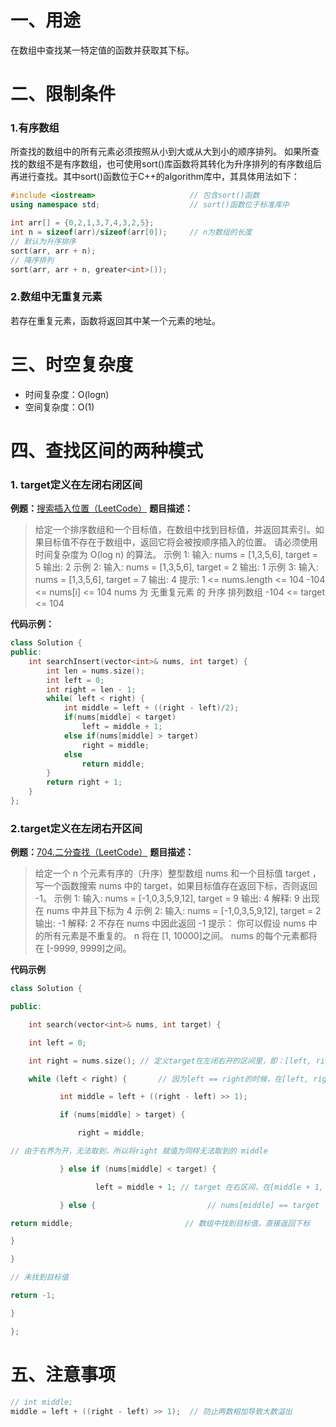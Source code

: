 ﻿# 一、用途
在数组中查找某一特定值的函数并获取其下标。
# 二、限制条件
### 1.有序数组
所查找的数组中的所有元素必须按照从小到大或从大到小的顺序排列。
如果所查找的数组不是有序数组，也可使用sort()库函数将其转化为升序排列的有序数组后再进行查找。其中sort()函数位于C++的algorithm库中，其具体用法如下：
~~~cpp
#include <iostream>                     // 包含sort()函数
using namespace std;                    // sort()函数位于标准库中

int arr[] = {0,2,1,3,7,4,3,2,5};
int n = sizeof(arr)/sizeof(arr[0]);     // n为数组的长度
// 默认为升序排序
sort(arr, arr + n);                    
// 降序排列
sort(arr, arr + n, greater<int>());     
~~~

### 2.数组中无重复元素
若存在重复元素，函数将返回其中某一个元素的地址。
# 三、时空复杂度
- 时间复杂度：O(logn)
- 空间复杂度：O(1)
# 四、查找区间的两种模式
### 1. target定义在左闭右闭区间
**例题：**[搜索插入位置（LeetCode）](https://leetcode.cn/problems/search-insert-position/)
**题目描述：**
>给定一个排序数组和一个目标值，在数组中找到目标值，并返回其索引。如果目标值不存在于数组中，返回它将会被按顺序插入的位置。
请必须使用时间复杂度为 O(log n) 的算法。
示例 1:
输入: nums = [1,3,5,6], target = 5
输出: 2
示例 2:
输入: nums = [1,3,5,6], target = 2
输出: 1
示例 3:
输入: nums = [1,3,5,6], target = 7
输出: 4
 提示:
1 <= nums.length <= 104
-104 <= nums[i] <= 104
nums 为 无重复元素 的 升序 排列数组
-104 <= target <= 104

**代码示例：**
~~~cpp
class Solution {
public:
    int searchInsert(vector<int>& nums, int target) {
        int len = nums.size();
        int left = 0;
        int right = len - 1;
        while( left < right) {
            int middle = left + ((right - left)/2);
            if(nums[middle] < target) 
                left = middle + 1;
            else if(nums[middle] > target) 
                right = middle;
            else 
                return middle; 
        }
        return right + 1;
    }
};
~~~
### 2.target定义在左闭右开区间
**例题：**[704.二分查找（LeetCode）]()
**题目描述：**
>给定一个 n 个元素有序的（升序）整型数组 nums 和一个目标值 target  ，写一个函数搜索 nums 中的 target，如果目标值存在返回下标，否则返回 -1。
示例 1:
输入: nums = [-1,0,3,5,9,12], target = 9
输出: 4
解释: 9 出现在 nums 中并且下标为 4
示例 2:
输入: nums = [-1,0,3,5,9,12], target = 2
输出: -1
解释: 2 不存在 nums 中因此返回 -1
 提示：
你可以假设 nums 中的所有元素是不重复的。
n 将在 [1, 10000]之间。
nums 的每个元素都将在 [-9999, 9999]之间。

**代码示例**
~~~cpp
class Solution {

public:

    int search(vector<int>& nums, int target) {

    int left = 0;

    int right = nums.size(); // 定义target在左闭右开的区间里，即：[left, right)

    while (left < right) {       // 因为left == right的时候，在[left, right)是无效的空间，所以使用 <

           int middle = left + ((right - left) >> 1);

           if (nums[middle] > target) {

               right = middle;   

// 由于右界为开，无法取到，所以将right 赋值为同样无法取到的 middle

           } else if (nums[middle] < target) {

                   left = middle + 1; // target 在右区间，在[middle + 1, right)中

           } else {                         // nums[middle] == target

return middle;                         // 数组中找到目标值，直接返回下标

}

}

// 未找到目标值

return -1;

}

};
~~~
# 五、注意事项
~~~cpp
// int middle;
middle = left + ((right - left) >> 1);  // 防止两数相加导致大数溢出
~~~
